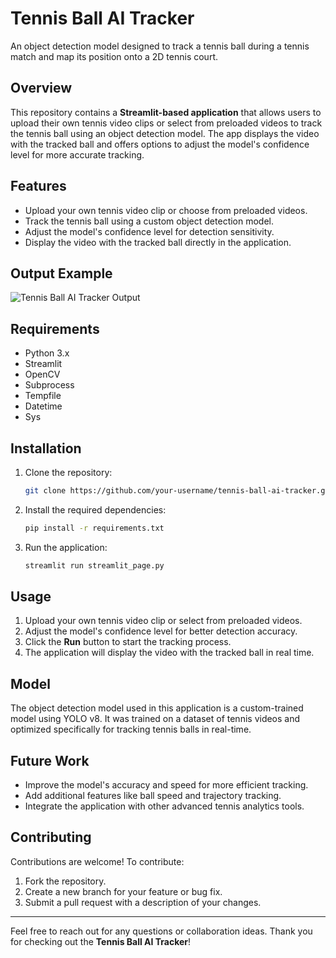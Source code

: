 # Tennis Ball AI Tracker

An object detection model designed to track a tennis ball during a tennis match and map its position onto a 2D tennis court.

## Overview

This repository contains a **Streamlit-based application** that allows users to upload their own tennis video clips or select from preloaded videos to track the tennis ball using an object detection model. The app displays the video with the tracked ball and offers options to adjust the model's confidence level for more accurate tracking.

## Features

- Upload your own tennis video clip or choose from preloaded videos.
- Track the tennis ball using a custom object detection model.
- Adjust the model's confidence level for detection sensitivity.
- Display the video with the tracked ball directly in the application.

## Output Example

![Tennis Ball AI Tracker Output](https://github.com/vasquezsebastian459/tennisball_tracker/blob/main/output_videos/tennis_test_video.gif)

## Requirements

- Python 3.x
- Streamlit
- OpenCV
- Subprocess
- Tempfile
- Datetime
- Sys

## Installation

1. Clone the repository:

    ```bash
    git clone https://github.com/your-username/tennis-ball-ai-tracker.git
    ```

2. Install the required dependencies:

    ```bash
    pip install -r requirements.txt
    ```

3. Run the application:

    ```bash
    streamlit run streamlit_page.py
    ```

## Usage

1. Upload your own tennis video clip or select from preloaded videos.
2. Adjust the model's confidence level for better detection accuracy.
3. Click the **Run** button to start the tracking process.
4. The application will display the video with the tracked ball in real time.

## Model

The object detection model used in this application is a custom-trained model using YOLO v8. It was trained on a dataset of tennis videos and optimized specifically for tracking tennis balls in real-time.

## Future Work

- Improve the model's accuracy and speed for more efficient tracking.
- Add additional features like ball speed and trajectory tracking.
- Integrate the application with other advanced tennis analytics tools.

## Contributing

Contributions are welcome! To contribute:

1. Fork the repository.
2. Create a new branch for your feature or bug fix.
3. Submit a pull request with a description of your changes.

---

Feel free to reach out for any questions or collaboration ideas. Thank you for checking out the **Tennis Ball AI Tracker**!
